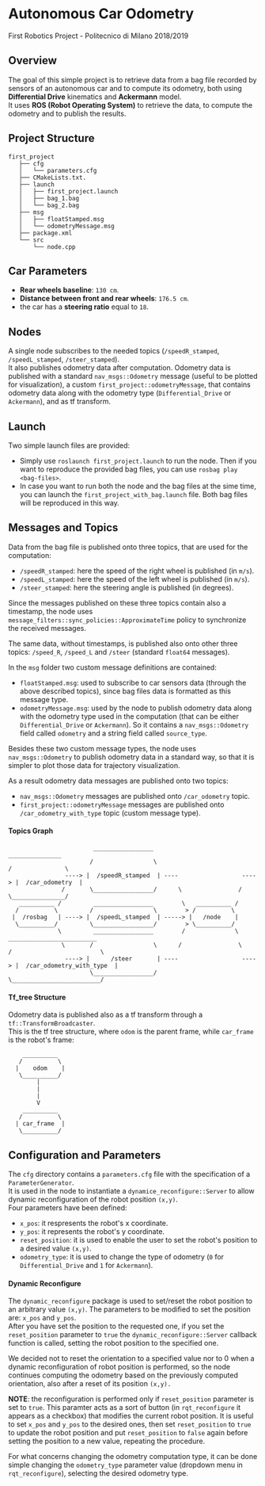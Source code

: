 # Autonomous Car Odometry 
First Robotics Project - Politecnico di Milano 2018/2019  
  
## Overview
The goal of this simple project is to retrieve data from a bag file recorded by sensors of an autonomous car and to compute its odometry, both using **Differential Drive** kinematics and **Ackermann** model.  
It uses **ROS (Robot Operating System)** to retrieve the data, to compute the odometry and to publish the results.

## Project Structure
```
first_project  
   ├── cfg  
   │   └── parameters.cfg  
   ├── CMakeLists.txt. 
   ├── launch 
   │   ├── first_project.launch 
   │   ├── bag_1.bag
   │   └── bag_2.bag
   ├── msg  
   │   ├── floatStamped.msg  
   │   └── odometryMessage.msg  
   ├── package.xml  
   └── src  
       └── node.cpp  
```
## Car Parameters
  * **Rear wheels baseline**: `130 cm`.
  * **Distance between front and rear wheels**: `176.5 cm`.
  * the car has a **steering ratio** equal to `18`.

## Nodes
A single node subscribes to the needed topics (`/speedR_stamped`, `/speedL_stamped`, `/steer_stamped`).  
It also publishes odometry data after computation. Odometry data is published with a standard `nav_msgs::Odometry` message (useful to be plotted for visualization), a custom `first_project::odometryMessage`, that contains odometry data along with the odometry type (`Differential_Drive` or `Ackermann`), and as tf transform.

## Launch
Two simple launch files are provided: 
  * Simply use `roslaunch first_project.launch` to run the node. Then if you want to reproduce the provided bag files, you can use `rosbag play <bag-files>`.
  * In case you want to run both the node and the bag files at the sime time, you can launch the `first_project_with_bag.launch` file. Both bag files will be reproduced in this way.  

## Messages and Topics
Data from the bag file is published onto three topics, that are used for the computation:
  * `/speedR_stamped`: here the speed of the right wheel is published (in `m/s`).
  * `/speedL_stamped`: here the speed of the left wheel is published (in `m/s`).
  * `/steer_stamped`: here the steering angle is published (in degrees).  
  
Since the messages published on these three topics contain also a timestamp, the node uses `message_filters::sync_policies::ApproximateTime` policy to synchronize the received messages.  

The same data, without timestamps, is published also onto other three topics: `/speed_R`, `/speed_L` and `/steer` (standard `float64` messages).  
  
In the `msg` folder two custom message definitions are contained:
  * `floatStamped.msg`: used to subscribe to car sensors data (through the above described topics), since bag files data is formatted as this message type.
  * `odometryMessage.msg`: used by the node to publish odometry data along with the odometry type used in the computation (that can be either `Differential_Drive` or `Ackermann`). So it contains a `nav_msgs::Odometry` field called `odometry` and a string field called `source_type`.  
  
Besides these two custom message types, the node uses `nav_msgs::Odometry` to publish odometry data in a standard way, so that it is simpler to plot those data for trajectory visualization.  
  
As a result odometry data messages are published onto two topics:
  * `nav_msgs::Odometry` messages are published onto `/car_odometry` topic.
  * `first_project::odometryMessage` messages are published onto `/car_odometry_with_type` topic (custom message type).

#### Topics Graph
```
                        _________________                                 _______________
                       /                 \                               /               \
                ----> |  /speedR_stamped  | ----                  ----> |  /car_odometry  |
               /       \_________________/      \                /       \_______________/
   __________ /         _________________        \   __________ /
  /          \         /                 \        > /          \
 |  /rosbag   | ----> |  /speedL_stamped  | -----> |   /node    |
  \__________/         \_________________/        > \__________/
              \         _________________        /              \         _________________________
               \       /                 \      /                \       /                         \
                ----> |      /steer       | ----                  ----> |  /car_odometry_with_type  |
                       \_________________/                               \_________________________/

```

#### Tf_tree Structure
Odometry data is published also as a tf transform through a `tf::TransformBroadcaster`.  
This is the tf tree structure, where `odom` is the parent frame, while `car_frame` is the robot's frame:  
```
    __________
   /          \
  |    odom    |
   \__________/
        |
        |
        |
        V
    __________
   /          \
  | car_frame  |
   \__________/

```

## Configuration and Parameters
The `cfg` directory contains a `parameters.cfg` file with the specification of a `ParameterGenerator`.  
It is used in the node to instantiate a `dynamice_reconfigure::Server` to allow dynamic reconfiguration of the robot position `(x,y)`.  
Four parameters have been defined:
  * `x_pos`: it respresents the robot's x coordinate.
  * `y_pos`: it represents the robot's y coordinate.
  * `reset_position`: it is used to enable the user to set the robot's position to a desired value `(x,y)`.
  * `odometry_type`: it is used to change the type of odometry (`0` for `Differential_Drive` and `1` for `Ackermann`).

#### Dynamic Reconfigure
The `dynamic_reconfigure` package is used to set/reset the robot position to an arbitrary value `(x,y)`. 
The parameters to be modified to set the position are: `x_pos` and `y_pos`.  
After you have set the position to the requested one, if you set the `reset_position` parameter to `true` the `dynamic_reconfigure::Server` callback function is called, setting the robot position to the specified one.  
  
We decided not to reset the orientation to a specified value nor to 0 when a dynamic reconfiguration of robot position is performed, so the node continues computing the odometry based on the previously computed orientation, also after a reset of its position `(x,y).`  
  
**NOTE**: the reconfiguration is performed only if `reset_position` parameter is set to `true`. This paramter acts as a sort of button (in `rqt_reconfigure` it appears as a checkbox) that modifies the current robot position. It is useful to set `x_pos` and `y_pos` to the desired ones, then set `reset_position` to `true` to update the robot position and put `reset_position` to `false` again before setting the position to a new value, repeating the procedure.  
  
For what concerns changing the odometry computation type, it can be done simple changing the `odometry_type` parameter value (dropdown menu in `rqt_reconfigure`), selecting the desired odometry type.


